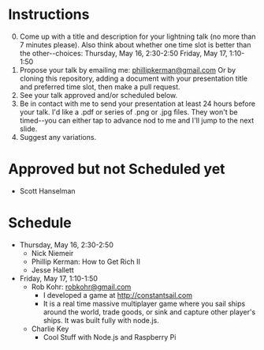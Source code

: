 Instructions
============
0. Come up with a title and description for your lightning talk (no more than 7 minutes please). Also think about whether one time slot is better than the other--choices: 
Thursday, May 16, 2:30-2:50
Friday, May 17, 1:10-1:50
1. Propose your talk by emailing me: phillipkerman@gmail.com
Or by cloning this repository, adding a document with your presentation title and preferred time slot, then make a pull request.
2. See your talk approved and/or scheduled below.
3. Be in contact with me to send your presentation at least 24 hours before your talk.  I'd like a .pdf or series of .png or .jpg files.  They won't be timed--you can either tap to advance nod to me and I'll jump to the next slide.
4. Suggest any variations. 


Approved but not Scheduled yet
==========================
* Scott Hanselman


Schedule
=================
* Thursday, May 16, 2:30-2:50
	* Nick Niemeir
	* Phillip Kerman: How to Get Rich II
	* Jesse Hallett
* Friday, May 17, 1:10-1:50
	* Rob Kohr: robkohr@gmail.com
		* I developed a game at http://constantsail.com
		* It is a real time massive multiplayer game where you sail ships around the world, trade goods, or sink and capture other player's ships. It was built fully with node.js.
	* Charlie Key
		* Cool Stuff with Node.js and Raspberry Pi


